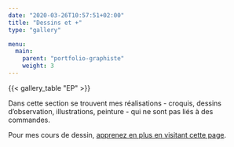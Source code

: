 ```yaml
---
date: "2020-03-26T10:57:51+02:00"
title: "Dessins et +"
type: "gallery"

menu:
  main:
    parent: "portfolio-graphiste"
    weight: 3
---
```

{{< gallery_table "EP" >}}

Dans cette section se trouvent mes réalisations - croquis, dessins d’observation, illustrations, peinture - qui ne sont pas liés à des commandes.

Pour mes cours de dessin, [apprenez en plus en visitant cette page](/cours-de-dessin).

